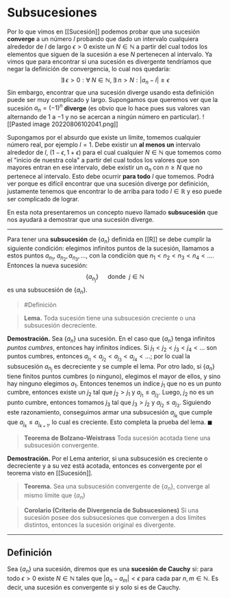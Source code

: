 # Subsucesiones
Por lo que vimos en [[Sucesión]] podemos probar que una sucesión **converge** a un número $l$ probando que dado un intervalo cualquiera alrededor de $l$ de largo $\epsilon > 0$  existe un $N \in \mathbb{N}$ a partir del cual todos los elementos que siguen de la sucesión a ese $N$ pertenecen al intervalo. Ya vimos que para encontrar si una sucesión es divergente tendríamos que negar la definición de convergencia, lo cual nos quedaría:
$$\exists \; \epsilon > 0 : \forall \; N \in \mathbb{N}, \exists \; n > N :  |a_n - l| \geq \epsilon$$
Sin embargo, encontrar que una sucesión diverge usando esta definición puede ser muy complicado y largo. Supongamos que queremos ver que la sucesión $a_n = (-1)^n$ **diverge** (es obvio que lo hace pues sus valores van alternando de $1$ a $-1$ y no se acercan a ningún número en particular). 
![[Pasted image 20220806102041.png]]

Supongamos por el absurdo que existe un límite, tomemos cualquier número real, por ejemplo $l = 1$.  Debe existir un **al menos un** intervalo alrededor de $l$, $(1-\epsilon, 1+\epsilon)$ para el cual cualquier $N \in \mathbb{N}$ que tomemos como el "inicio de nuestra cola" a partir del cual todos los valores que son mayores entran en ese intervalo, debe existir un $a_n$ con $n \geq N$ que no pertenece al intervalo. Esto debe ocurrir **para todo** $l$ que tomemos. 
Podrá ver porque es difícil encontrar que una sucesión diverge por definición, justamente tenemos que encontrar lo de arriba para todo  $l \in \mathbb{R}$ y eso puede ser complicado de lograr.

En esta nota presentaremos un concepto nuevo llamado **subsucesión** que nos ayudará a demostrar que una sucesión diverge.

---
 Para tener una **subsucesión** de $\{a_n\}$ definida en [[R]] se debe cumplir la siguiente condición: elegimos infinitos puntos de la sucesión, llamamos a estos puntos $a_{n_1}, \; a_{n_2}, a_{n_3}, \dots,$ con la condiciòn que $n_1 < n_2 < n_3 < n_4 < \dots$. Entonces la nueva sucesión: $$\{a_{n_j}\} \;\;\;\;\; \text{ donde } \; j \in \mathbb{N}$$es una subsucesión de $\{a_n\}$.

> #Definición 


> **Lema.** Toda sucesión tiene una subsucesión creciente o una subsucesión decreciente.

**Demostración.** Sea $\{a_n\}$ una sucesión. En el caso que $\{a_n\}$ tenga infinitos *puntos cumbres*, entonces hay infinitos índices. Si $j_1 < j_2 < j_3 < j_4 < \dots$ son puntos cumbres, entonces $a_{j_1} < a_{j_2} < a_{j_3} < a_{j_4} < \dots$; por lo cual la subsucesión $a_{n_j}$ es decreciente y se cumple el lema.
Por otro lado, si $\{a_n\}$ tiene finitos puntos cumbres (o ninguno), elegimos el mayor de ellos, y sino hay ninguno elegimos $a_1$. Entonces tenemos un índice $j_1$ que no es un punto cumbre, entonces existe un $j_2$ tal que $j_2 > j_1$ y $a_{j_1} \leq a_{j_2}$. Luego, $j_2$ no es un punto cumbre, entonces tomamos $j_3$ tal que $j_3 > j_2$ y $a_{j_2} \leq a_{j_3}$. Siguiendo este razonamiento, conseguimos armar una subsucesión $a_{j_k}$ que cumple que $a_{j_k} \leq a_{j_{k+1}}$, lo cual es creciente. Esto completa la prueba del lema. $\blacksquare$

> **Teorema de Bolzano-Weistrass** Toda sucesión acotada tiene una subsucesión convergente.

**Demostración.** Por el Lema anterior, si una subsucesión es creciente o decreciente y a su vez está acotada, entonces es convergente por el teorema visto en [[Sucesión]]. 

> **Teorema.** Sea una subsucesión convergente de $\{a_n\}$, converge al mismo límite que $\{a_n\}$



>**Corolario (Criterio de Divergencia de Subsucesiones)** Si una sucesión posee dos subsucesiones que convergen a dos límites distintos, entonces la sucesión original es divergente.

---

## Definición
Sea $\{a_n\}$ una sucesión, diremos que es una **sucesión de Cauchy** si: para todo $\epsilon > 0$ existe $N \in \mathbb{N}$ tales que $|a_n - a_m| < \epsilon$ para cada par $n, m \in \mathbb{N}$. Es decir, una sucesión es convergente si y solo si es de Cauchy.

